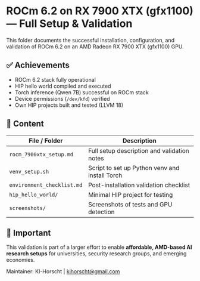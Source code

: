 # ROCm 6.2 on RX 7900 XTX (gfx1100) — Full Setup & Validation

This folder documents the successful installation, configuration, and validation of ROCm 6.2 on an AMD Radeon RX 7900 XTX (gfx1100) GPU.

## ✅ Achievements
- ROCm 6.2 stack fully operational
- HIP hello world compiled and executed
- Torch inference (Qwen 7B) successful on ROCm stack
- Device permissions (`/dev/kfd`) verified
- Own HIP projects built and tested (LLVM 18)

## 📂 Content
| File / Folder              | Description                                 |
|-----------------------------|---------------------------------------------|
| `rocm_7900xtx_setup.md`      | Full setup description and validation notes |
| `venv_setup.sh`             | Script to set up Python venv and install Torch |
| `environment_checklist.md`  | Post-installation validation checklist     |
| `hip_hello_world/`            | Minimal HIP project for testing          |
| `screenshots/`              | Screenshots of tests and GPU detection    |

## 📌 Important
This validation is part of a larger effort to enable **affordable, AMD-based AI research setups** for universities, security research groups, and emerging economies.

Maintainer: KI-Horscht | [kihorscht@gmail.com](mailto:kihorscht@gmail.com)
